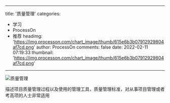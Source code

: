 
---
title: '质量管理'
categories: 
 - 学习
 - ProcessOn
 - 推荐
headimg: 'https://img.processon.com/chart_image/thumb/615e6b3b07912929804af7cd.png'
author: ProcessOn
comments: false
date: 2022-02-11 07:19:33
thumbnail: 'https://img.processon.com/chart_image/thumb/615e6b3b07912929804af7cd.png'
---

<div>   
<img class="thumb" alt="质量管理" src="https://img.processon.com/chart_image/thumb/615e6b3b07912929804af7cd.png" referrerpolicy="no-referrer">
<p>描述项目质量管理过程以及使用的管理工具，质量管理标准，对从事项目管理或者考高项的人士非常适用</p>  
</div>
            